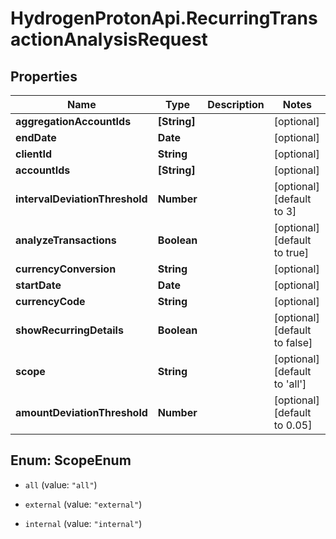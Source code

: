 # HydrogenProtonApi.RecurringTransactionAnalysisRequest

## Properties
Name | Type | Description | Notes
------------ | ------------- | ------------- | -------------
**aggregationAccountIds** | **[String]** |  | [optional] 
**endDate** | **Date** |  | [optional] 
**clientId** | **String** |  | [optional] 
**accountIds** | **[String]** |  | [optional] 
**intervalDeviationThreshold** | **Number** |  | [optional] [default to 3]
**analyzeTransactions** | **Boolean** |  | [optional] [default to true]
**currencyConversion** | **String** |  | [optional] 
**startDate** | **Date** |  | [optional] 
**currencyCode** | **String** |  | [optional] 
**showRecurringDetails** | **Boolean** |  | [optional] [default to false]
**scope** | **String** |  | [optional] [default to 'all']
**amountDeviationThreshold** | **Number** |  | [optional] [default to 0.05]


<a name="ScopeEnum"></a>
## Enum: ScopeEnum


* `all` (value: `"all"`)

* `external` (value: `"external"`)

* `internal` (value: `"internal"`)




